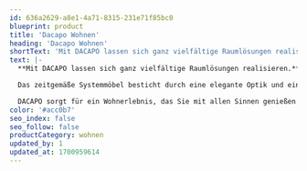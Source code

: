 ```yaml
---
id: 636a2629-a8e1-4a71-8315-231e71f85bc0
blueprint: product
title: 'Dacapo Wohnen'
heading: 'Dacapo Wohnen'
shortText: 'Mit DACAPO lassen sich ganz vielfältige Raumlösungen realisieren.'
text: |-
  **Mit DACAPO lassen sich ganz vielfältige Raumlösungen realisieren.**

  Das zeitgemäße Systemmöbel besticht durch eine elegante Optik und eine sehr alltagstaugliche Praktikabilität.

  DACAPO sorgt für ein Wohnerlebnis, das Sie mit allen Sinnen genießen und mit Freunden sowie Bekannten teilen können.
color: '#acc0b7'
seo_index: false
seo_follow: false
productCategory: wohnen
updated_by: 1
updated_at: 1700959614
---
```


